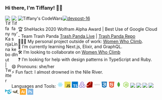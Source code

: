 ### Hi there, I'm Tiffany! 👋🏾

<a href="https://twitter.com/tiffanynitk">
  <img align="left" alt="Tiffany Kanjanabout | Twitter" width="21px" src="https://i.ibb.co/4VQGTRp/twitter.png" />
</a>
<a href="https://www.linkedin.com/in/tiffany-kanjanabout/">
  <img align="left" alt="Tiffany's LinkedIn" width="21px" src="https://user-images.githubusercontent.com/68958970/94946276-dc7b8a00-04a9-11eb-9431-366689b9fa06.png" />
</a>
<a href="https://devpost.com/tiffany-nit-k"><img src="https://i.ibb.co/xMyBKxh/devpost-16.png" alt="devpost-16" border="0"></a>
<a href="https://www.codewars.com/users/tiffanynk/">
  <img align="left" alt="Tiffany's CodeWars" src="https://www.codewars.com/users/tiffanynk/badges/micro" />
</a>

<br />
<br />
🏆 SheHacks 2020 Wolfram Alpha Award | Best Use of Google Cloud - Team Trash Panda <a href="https://trash-panda-shehacks.web.app/">Trash Panda Live</a> | <a href="https://github.com/tiffanynk/trash-panda-fe">Trash Panda Repo</a>
<br/>
👩🏾‍💻   My personal project outside of work: <a href="https://github.com/tiffanynk/women-who-climb-capstone">Women Who Climb</a>.
<br/>
🧠   I’m currently learning Next.js, Elixir, and GraphQL.
<br/>
🛠    I’m looking to collaborate on <a href="https://github.com/tiffanynk/women-who-climb-capstone">Women Who Climb</a>
<br/>
❓   I’m looking for help with design patterns in TypeScript and Ruby.
<br/>
😄   Pronouns: she/her
<br/>
⚡   Fun fact: I almost drowned in the Nile River.
<!-- 💬 Ask me about how I almost drowned in the Nile River. -->
<br />
<br />
Languages and Tools: 

<img height="20" src="https://raw.githubusercontent.com/github/explore/80688e429a7d4ef2fca1e82350fe8e3517d3494d/topics/react/react.png">
<img height="20" src="https://raw.githubusercontent.com/github/explore/80688e429a7d4ef2fca1e82350fe8e3517d3494d/topics/javascript/javascript.png">
<img height="20" src="https://raw.githubusercontent.com/github/explore/80688e429a7d4ef2fca1e82350fe8e3517d3494d/topics/typescript/typescript.png">
<img height="20" src="https://raw.githubusercontent.com/devicons/devicon/0e565980d0a51fe7736bb090fb394659febfbe58/icons/redux/redux-original.svg">
<img height="20" src="https://raw.githubusercontent.com/github/explore/80688e429a7d4ef2fca1e82350fe8e3517d3494d/topics/ruby/ruby.png">
<img height="20" src="https://raw.githubusercontent.com/github/explore/80688e429a7d4ef2fca1e82350fe8e3517d3494d/topics/express/express.png"> 
<img height="20" src="https://raw.githubusercontent.com/devicons/devicon/0e565980d0a51fe7736bb090fb394659febfbe58/icons/css3/css3-plain.svg"> 
<img height="20" src="https://raw.githubusercontent.com/devicons/devicon/0e565980d0a51fe7736bb090fb394659febfbe58/icons/html5/html5-plain.svg">
<img height="20" src="https://raw.githubusercontent.com/devicons/devicon/0e565980d0a51fe7736bb090fb394659febfbe58/icons/mongodb/mongodb-plain.svg">
<img height="20" src="https://raw.githubusercontent.com/devicons/devicon/0e565980d0a51fe7736bb090fb394659febfbe58/icons/nodejs/nodejs-plain.svg"> 
<img height="20" src="https://img.shields.io/badge/GraphQl-E10098?style=for-the-badge&logo=graphql&logoColor=white">
<img height="20" src="https://img.shields.io/badge/PostgreSQL-316192?style=for-the-badge&logo=postgresql&logoColor=white">
<img height="20" src="https://img.shields.io/badge/SQLite-07405E?style=for-the-badge&logo=sqlite&logoColor=white">
<img height="20" src="https://img.shields.io/badge/Docker-2CA5E0?style=for-the-badge&logo=docker&logoColor=white">
<img height="20" src="https://raw.githubusercontent.com/devicons/devicon/0e565980d0a51fe7736bb090fb394659febfbe58/icons/materialui/materialui-plain.svg">
<img height="20" src="https://raw.githubusercontent.com/devicons/devicon/0e565980d0a51fe7736bb090fb394659febfbe58/icons/gimp/gimp-plain.svg">
<img height="20" src="https://raw.githubusercontent.com/devicons/devicon/0e565980d0a51fe7736bb090fb394659febfbe58/icons/illustrator/illustrator-plain.svg">
<img height="20" src="https://raw.githubusercontent.com/devicons/devicon/0e565980d0a51fe7736bb090fb394659febfbe58/icons/photoshop/photoshop-plain.svg">
